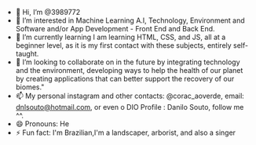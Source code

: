 - 👋 Hi, I’m @3989772
- 👀 I’m interested in Machine Learning A.I, Technology, Environment and Software and/or App Development - Front End and Back End.
- 🌱 I’m currently learning I am learning HTML, CSS, and JS, all at a beginner level, as it is my first contact with these subjects, entirely self-taught.
- 💞️ I’m looking to collaborate on in the future by integrating technology and the environment, developing ways to help the health of our planet by creating applications that can better support the recovery of our biomes."
- 📫 My personal instagram and other contacts: @corac_aoverde, email: dnlsouto@hotmail.com, or even o DIO Profile : Danilo Souto, follow me ^^.
- 😄 Pronouns: He
- ⚡ Fun fact: I'm Brazilian,I'm a landscaper, arborist, and also a singer


